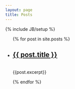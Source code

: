 ```yaml
---
layout: page
title: Posts
---
```

{% include JB/setup %}


<ul class="posts">
  {% for post in site.posts %}
    <li><h2><a href="{{ BASE_PATH }}{{ post.url }}">{{ post.title }}</a></h2></li>
    <br>
    <div class = “index_content”>{{post.excerpt}}</span>

  {% endfor %}
</ul>
